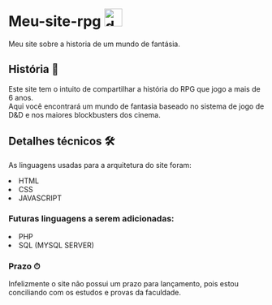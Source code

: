 # Meu-site-rpg <img src="https://cdn3.emoji.gg/emojis/d20.png" width="35px" height="35px" alt="d20">
Meu site sobre a historia de um mundo de fantásia.

## História 📖
Este site tem o intuito de compartilhar a história do RPG que jogo a mais de 6 anos.<br>
Aqui você encontrará um mundo de fantasia baseado no sistema de jogo de D&D e nos maiores blockbusters dos cinema.

## Detalhes técnicos 🛠
As linguagens usadas para a arquitetura do site foram:<br>

<li>HTML</li>
<li>CSS</li>
<li>JAVASCRIPT</li>

### Futuras linguagens a serem adicionadas:<br>
<li>PHP</li>
<li>SQL (MYSQL SERVER)</li>

### Prazo  ⏱
Infelizmente o site não possui um prazo para lançamento, pois estou conciliando com os estudos e provas da faculdade.


